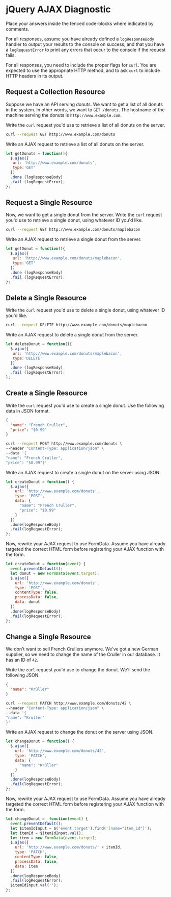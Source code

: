 # jQuery AJAX Diagnostic

Place your answers inside the fenced code-blocks where indicated by comments.

For all responses,  assume you have already defined a `logResponseBody` handler
to output your results to the console on success, and that you have a
`logRequestError` to print any errors that occur to the console if the request
fails.

For all responses, you need to include the proper flags for `curl`. You are
expected to use the appropriate HTTP method, and to ask `curl` to include HTTP
headers in its output.

## Request a Collection Resource

Suppose we have an API serving donuts. We want to get a list of all donuts in
the system. In other words, we want to `GET /donuts`. The hostname of the
machine serving the donuts is `http://www.example.com`.

Write the `curl` request you'd use to retrieve a list of all donuts on the
server.

```sh
curl --request GET http://www.example.com/donuts
```

Write an AJAX request to retrieve a list of all donuts on the server.

```js
let getDonuts = function(){
  $.ajax({
   url: 'http://www.example.com/donuts',
   type:'GET'
  })
  .done (logResponseBody)
  .fail (logRequestError);
};
```

## Request a Single Resource

Now, we want to get a single donut from the server. Write the `curl` request
you'd use to retrieve a single donut, using whatever ID you'd like.

```sh
curl --request GET http://www.example.com/donuts/maplebacon
```

Write an AJAX request to retrieve a single donut from the server.

```js
let getDonut = function(){
  $.ajax({
   url: 'http://www.example.com/donuts/maplebacon',
   type:'GET'
  })
  .done (logResponseBody)
  .fail (logRequestError);
};
```

## Delete a Single Resource

Write the `curl` request you'd use to delete a single donut, using whatever ID
you'd like.

```sh
curl --request DELETE http://www.example.com/donuts/maplebacon
```

Write an AJAX request to delete a single donut from the server.

```js
let deleteDonut = function(){
  $.ajax({
   url: 'http://www.example.com/donuts/maplebacon',
   type:'DELETE'
  })
  .done (logResponseBody)
  .fail (logRequestError);
};
```

## Create a Single Resource

Write the `curl` request you'd use to create a single donut. Use the following
data in JSON format.

```json
{
  "name": "French Cruller",
  "price": "$0.99"
}
```

```sh
curl --request POST http://www.example.com/donuts \
--header "Content-Type: application/json" \
--data '{
"name": "French Cruller",
"price": "$0.99"}'
```

Write an AJAX request to create a single donut on the server using JSON.

```js
let createDonut = function() {
  $.ajax({
    url: 'http://www.example.com/donuts',
    type: 'POST',
    data: {
      "name": "French Cruller",
      "price": "$0.99"
    }
  })
  .done(logResponseBody)
  .fail(logRequestError);
};
```

Now, rewrite your AJAX request to use FormData. Assume you have already targeted
the correct HTML form before registering your AJAX function with the form.

```js
let createDonut = function(event) {
  event.preventDefault();
  let donut = new FormData(event.target);
  $.ajax({
    url: 'http://www.example.com/donuts',
    type: 'POST',
    contentType: false,
    processData: false,
    data: donut
  })
  .done(logResponseBody)
  .fail(logRequestError);
};
```

## Change a Single Resource

We don't want to sell French Crullers anymore. We've got a new German supplier,
so we need to change the name of the Cruller in our database. It has an ID of
`42`.

Write the `curl` request you'd use to change the donut. We'll send the following
JSON.

```json
{
  "name": "Krüller"
}
```

```sh
curl --request PATCH http://www.example.com/donuts/42 \
--header "Content-Type: application/json" \
--data '{
"name": "Krüller"
}'
```

Write an AJAX request to change the donut on the server using JSON.

```js
let changeDonut = function() {
  $.ajax({
    url: 'http://www.example.com/donuts/42',
    type: 'PATCH',
    data: {
      "name": "Krüller"
    }
  })
  .done(logResponseBody)
  .fail(logRequestError);
};
```

Now, rewrite your AJAX request to use FormData. Assume you have already targeted
the correct HTML form before registering your AJAX function with the form.

```js
let changeDonut =  function(event) {
  event.preventDefault();
  let $itemIdInput = $('event.target').find('[name="item_id"]');
  let itemId = $itemIdInput.val();
  let item = new FormData(event.target);
  $.ajax({
    url: 'http://www.example.com/donuts/' + itemId,
    type: 'PATCH',
    contentType: false,
    processData: false,
    data: item
  })
  .done(logResponseBody)
  .fail(logRequestError);
  $itemIdInput.val('');
};
```
